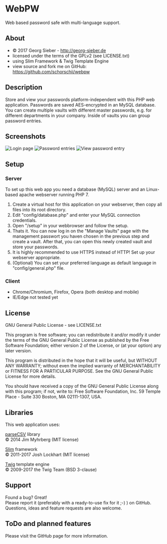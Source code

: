 # WebPW
Web based password safe with multi-language support.

## About
* © 2017 Georg Sieber - http://georg-sieber.de
* licensed under the terms of the GPLv2 (see LICENSE.txt)
* using Slim Framework & Twig Template Engine
* view source and fork me on GitHub: https://github.com/schorschii/webpw

## Description
Store and view your passwords platform-independent with this PHP web application. Passwords are saved AES-encrypted in an MySQL database. You can create multiple vaults with different master passwords, e.g. for different departments in your company. Inside of vaults you can group password entries.

## Screenshots
![Login page](https://raw.githubusercontent.com/schorschii/webpw/master/img/screenshot/1.png)
![Password entries](https://raw.githubusercontent.com/schorschii/webpw/master/img/screenshot/2.png)
![View password entry](https://raw.githubusercontent.com/schorschii/webpw/master/img/screenshot/3.png)

## Setup
### Server
To set up this web app you need a database (MySQL) server and an Linux-based apache webserver running PHP 7.
  1. Create a virtual host for this application on your webserver, then copy all files into its root directory.
  2. Edit "config/database.php" and enter your MySQL connection credentials.
  3. Open "/setup" in your webbrowser and follow the setup.
  4. Thats it. You can now log in on the "Manage Vaults" page with the management passwort you haven chosen in the previous step and create a vault. After that, you can open this newly created vault and store your passwords.
  5. It is highly recommended to use HTTPS instead of HTTP! Set up your webserver appropriate.
  6. (Optional) You can set your preferred language as default language in "config/general.php" file.

### Client
  - Chrome/Chromium, Firefox, Opera (both desktop and mobile)
  - IE/Edge not tested yet

## License
GNU General Public License - see LICENSE.txt

This program is free software; you can redistribute it and/or
modify it under the terms of the GNU General Public License
as published by the Free Software Foundation; either version 2
of the License, or (at your option) any later version.

This program is distributed in the hope that it will be useful,
but WITHOUT ANY WARRANTY; without even the implied warranty of
MERCHANTABILITY or FITNESS FOR A PARTICULAR PURPOSE.  See the
GNU General Public License for more details.

You should have received a copy of the GNU General Public License
along with this program; if not, write to:
Free Software Foundation, Inc.
59 Temple Place - Suite 330
Boston, MA  02111-1307, USA.

## Libraries
This web application uses:  

[parseCSV][] library  
© 2014 Jim Myhrberg (MIT license)  

[Slim][] framework  
© 2011-2017 Josh Lockhart (MIT license)  

[Twig][] template engine  
© 2009-2017 the Twig Team (BSD 3-clause)  

[parseCSV]: https://github.com/parsecsv/parsecsv-for-php
[Slim]: https://github.com/slimphp/Slim
[Twig]: https://github.com/twigphp/Twig

## Support
Found a bug? Great!  
Please report it (preferably with a ready-to-use fix for it ;-) ) on GitHub.
Questions, ideas and feature requests are also welcome.

## ToDo and planned features
Please visit the GitHub page for more information.
